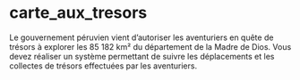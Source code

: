 # carte_aux_tresors
Le gouvernement péruvien vient d’autoriser les aventuriers en quête de trésors à explorer les 85 182 km​²​ du département de la Madre de Dios. Vous devez réaliser un système permettant de suivre les déplacements et les collectes de trésors effectuées par les aventuriers.
